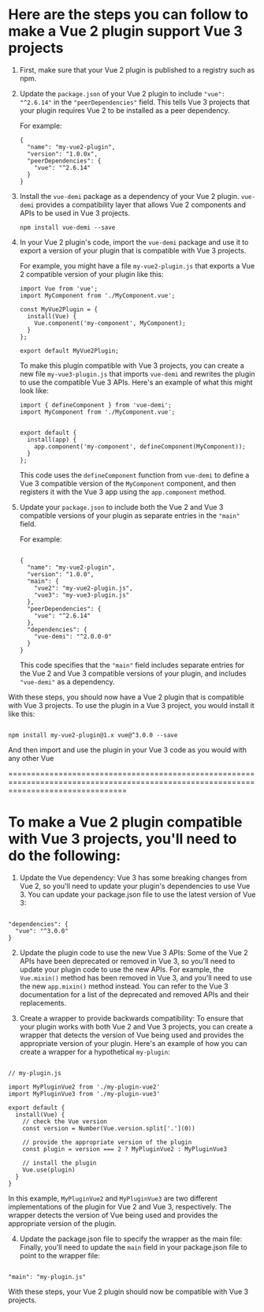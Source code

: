 # Here are the steps you can follow to make a Vue 2 plugin support Vue 3 projects

1. First, make sure that your Vue 2 plugin is published to a registry such as npm.

2. Update the `package.json` of your Vue 2 plugin to include `"vue": "^2.6.14"` in the `"peerDependencies"` field. This tells Vue 3 projects that your plugin requires Vue 2 to be installed as a peer dependency.

   For example:

   ```
   {
     "name": "my-vue2-plugin",
     "version": "1.0.0x",
     "peerDependencies": {
       "vue": "^2.6.14"
     }
   }
   ```

3. Install the `vue-demi` package as a dependency of your Vue 2 plugin. `vue-demi` provides a compatibility layer that allows Vue 2 components and APIs to be used in Vue 3 projects.

   ```
   npm install vue-demi --save
   ```

4. In your Vue 2 plugin's code, import the `vue-demi` package and use it to export a version of your plugin that is compatible with Vue 3 projects.

   For example, you might have a file `my-vue2-plugin.js` that exports a Vue 2 compatible version of your plugin like this:

   ```
   import Vue from 'vue';
   import MyComponent from './MyComponent.vue';

   const MyVue2Plugin = {
     install(Vue) {
       Vue.component('my-component', MyComponent);
     }
   };

   export default MyVue2Plugin;
   ```

   To make this plugin compatible with Vue 3 projects, you can create a new file `my-vue3-plugin.js` that imports `vue-demi` and rewrites the plugin to use the compatible Vue 3 APIs. Here's an example of what this might look like:

   ```
   import { defineComponent } from 'vue-demi';
   import MyComponent from './MyComponent.vue';


   export default {
     install(app) {
       app.component('my-component', defineComponent(MyComponent));
     }
   };

   ```

   This code uses the `defineComponent` function from `vue-demi` to define a Vue 3 compatible version of the `MyComponent` component, and then registers it with the Vue 3 app using the `app.component` method.

5. Update your `package.json` to include both the Vue 2 and Vue 3 compatible versions of your plugin as separate entries in the `"main"` field.

   For example:

   ```

   {
     "name": "my-vue2-plugin",
     "version": "1.0.0",
     "main": {
       "vue2": "my-vue2-plugin.js",
       "vue3": "my-vue3-plugin.js"
     },
     "peerDependencies": {
       "vue": "^2.6.14"
     },
     "dependencies": {
       "vue-demi": "^2.0.0-0"
     }
   }

   ```

   This code specifies that the `"main"` field includes separate entries for the Vue 2 and Vue 3 compatible versions of your plugin, and includes `"vue-demi"` as a dependency.

With these steps, you should now have a Vue 2 plugin that is compatible with Vue 3 projects. To use the plugin in a Vue 3 project, you would install it like this:

```

npm install my-vue2-plugin@1.x vue@^3.0.0 --save

```

And then import and use the plugin in your Vue 3 code as you would with any other Vue

======================================================================================================================================

# To make a Vue 2 plugin compatible with Vue 3 projects, you'll need to do the following:

1. Update the Vue dependency: Vue 3 has some breaking changes from Vue 2, so you'll need to update your plugin's dependencies to use Vue 3. You can update your package.json file to use the latest version of Vue 3:

```

"dependencies": {
  "vue": "^3.0.0"
}

```

2. Update the plugin code to use the new Vue 3 APIs: Some of the Vue 2 APIs have been deprecated or removed in Vue 3, so you'll need to update your plugin code to use the new APIs. For example, the `Vue.mixin()` method has been removed in Vue 3, and you'll need to use the new `app.mixin()` method instead. You can refer to the Vue 3 documentation for a list of the deprecated and removed APIs and their replacements.

3. Create a wrapper to provide backwards compatibility: To ensure that your plugin works with both Vue 2 and Vue 3 projects, you can create a wrapper that detects the version of Vue being used and provides the appropriate version of your plugin. Here's an example of how you can create a wrapper for a hypothetical `my-plugin`:

```

// my-plugin.js

import MyPluginVue2 from './my-plugin-vue2'
import MyPluginVue3 from './my-plugin-vue3'

export default {
  install(Vue) {
    // check the Vue version
    const version = Number(Vue.version.split['.'](0))

    // provide the appropriate version of the plugin
    const plugin = version === 2 ? MyPluginVue2 : MyPluginVue3

    // install the plugin
    Vue.use(plugin)
  }
}

```

In this example, `MyPluginVue2` and `MyPluginVue3` are two different implementations of the plugin for Vue 2 and Vue 3, respectively. The wrapper detects the version of Vue being used and provides the appropriate version of the plugin.

4. Update the package.json file to specify the wrapper as the main file: Finally, you'll need to update the `main` field in your package.json file to point to the wrapper file:

```

"main": "my-plugin.js"

```

With these steps, your Vue 2 plugin should now be compatible with Vue 3 projects.

